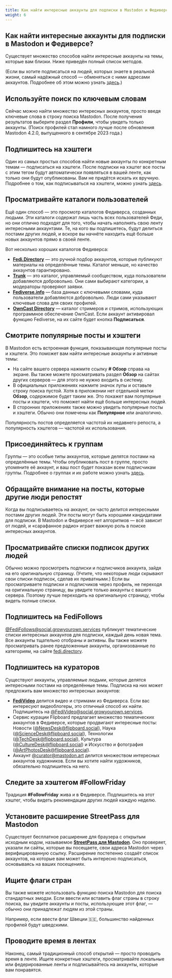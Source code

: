 ```yaml
---
title: Как найти интересные аккаунты для подписки в Mastodon и Федиверсе?
weight: 6
---
```


## Как найти интересные аккаунты для подписки в Mastodon и Федиверсе?

Существует множество способов найти интересные аккаунты на темы, которые вам близки. Ниже приведён полный список методов.

(Если вы хотите подписаться на людей, которых знаете в реальной жизни, самый надёжный способ — обменяться с ними адресами аккаунтов. Подробнее об этом можно узнать [здесь](https://example.com).)<!--(todo: добавить ссылку)-->

## Используйте поиск по ключевым словам

Сейчас можно найти множество интересных аккаунтов, просто введя ключевые слова в строку поиска Mastodon. После получения результатов выберите раздел **Профили**, чтобы увидеть только аккаунты. (Поиск профилей стал намного лучше после обновления Mastodon 4.2.0, выпущенного в сентябре 2023 года.)

## Подпишитесь на хэштеги

Один из самых простых способов найти новые аккаунты по конкретным темам — подписаться на хэштеги. После подписки на хэштег все посты с этим тегом будут автоматически появляться в вашей ленте, как только они будут опубликованы. Вам не придётся искать их вручную. Подробнее о том, как подписываться на хэштеги, можно узнать [здесь](https://example.com).<!--(todo: добавить ссылку)-->

## Просматривайте каталоги пользователей

Ещё один способ — это просмотр каталогов Федиверса, созданных людьми. Эти каталоги содержат лишь часть всех пользователей Феди, но они отлично подходят для того, чтобы начать наполнять свою ленту интересными аккаунтами. Те, на кого вы подпишетесь, будут делиться постами других людей, и вскоре вы начнёте находить ещё больше новых аккаунтов прямо в своей ленте.

Вот несколько хороших каталогов Федиверса:

- [**Fedi.Directory**](https://fedi.directory/) — это ручной подбор аккаунтов, которые публикуют материалы на определённые темы. Каталог меньше, но качество аккаунтов гарантировано.
- [**Trunk**](https://communitywiki.org/trunk) — это каталог, управляемый сообществом, куда пользователи добавляются добровольно. Они сами выбирают категории, а модераторы проверяют заявки.
- [**Fediverse.info**](https://fediverse.info/explore/people) — база данных с ключевыми словами, куда пользователи добавляются добровольно. Люди сами указывают ключевые слова для своих профилей.
- [**OwnCast Directory**](https://directory.owncast.online/) — каталог стримеров и стримов, использующих программное обеспечение OwnCast. Если аккаунт активировал функцию Fediverse, на их сайте будет кнопка **Подписаться**.

## Смотрите популярные посты и хэштеги

В Mastodon есть встроенная функция, показывающая популярные посты и хэштеги. Это поможет вам найти интересные аккаунты и активные темы:

- На сайте вашего сервера нажмите ссылку **# Обзор** справа на экране. Вы также можете просматривать раздел **Обзор** на сайтах других серверов — для этого не нужно входить в систему.
- В официальных приложениях нажмите значок лупы и оставьте строку поиска пустой. Хотя в приложении нет отдельной метки **Обзор**, содержимое будет таким же. Это покажет вам популярные посты и хэштеги, что поможет найти ещё больше интересных людей.
- В сторонних приложениях также можно увидеть популярные посты и хэштеги. Обычно они помечены как **Популярное** или аналогично.

Популярность постов определяется частотой их недавнего репоста, а популярность хэштегов — частотой их использования.

## Присоединяйтесь к группам

Группы — это особые типы аккаунтов, которые делятся постами на определённые темы. Чтобы опубликовать пост в группе, просто упомяните её аккаунт, и ваш пост будет показан всем подписчикам группы. Подробнее о группах и их работе можно узнать [здесь](https://example.com).<!--(todo: добавить ссылку)-->

## Обращайте внимание на посты, которые другие люди репостят

Когда вы подписываетесь на аккаунт, он часто делится интересными постами других людей. Эти посты могут быть хорошими кандидатами для подписки. В Mastodon и Федиверсе нет алгоритмов — всё зависит от людей, и «сарафанное радио» играет важную роль в поиске интересных аккаунтов.

## Просматривайте списки подписок других людей

Обычно можно просмотреть подписки и подписчиков аккаунта, зайдя на его оригинальную страницу. (Учтите, что некоторые люди скрывают свои списки подписок, сделав их приватными.) Если вы просматриваете подписки и подписчиков через профиль, не переходя на оригинальную страницу, вы увидите только аккаунты с вашего сервера. Поэтому лучше переходить на оригинальную страницу, чтобы видеть полные списки.

## Подпишитесь на FediFollows

[@FediFollows@social.growyourown.services](https://social.growyourown.services/@FediFollows) публикует тематические списки интересных аккаунтов для подписки, каждый день новая тема. Все аккаунты тщательно отобраны и активны. Вы также можете просматривать ранее предложенные аккаунты, организованные по категориям, на сайте [fedi.directory](https://fedi.directory/).

## Подпишитесь на кураторов

Существуют аккаунты, управляемые людьми, которые делятся интересными постами на определённые темы. Подписка на них может предложить вам множество интересных аккаунтов:

- [**FediVideo**](https://social.growyourown.services/@FediVideo) делится видео и стримами из Федиверса. Если вас интересуют видеоблогеры, это отличный способ их найти. Подпишитесь на [@FediVideo@social.growyourown.services](https://social.growyourown.services/@FediVideo).
- Сервис курации Flipboard предлагает множество тематических аккаунтов в Федиверсе, которые продвигают интересные посты: Новости ([@NewsDesk@flipboard.social](https://flipboard.social/@NewsDesk)), Наука ([@ScienceDesk@flipboard.social](https://flipboard.social/@ScienceDesk)), Технологии ([@TechDesk@flipboard.social](https://flipboard.social/@TechDesk)), Культура ([@CultureDesk@flipboard.social](https://flipboard.social/@CultureDesk)) и Искусство и фотография ([@ArtPhotosDesk@flipboard.social](https://flipboard.social/@ArtPhotosDesk)).
- Аккаунт [@curator@mastodon.art](https://mastodon.art/@Curator) делится множеством интересных аккаунтов художников. Если вы хотите найти художников, обязательно подпишитесь на него.

## Следите за хэштегом #FollowFriday

Традиция **#FollowFriday** жива и в Федиверсе. Подпишитесь на этот хэштег, чтобы видеть рекомендации других людей каждую неделю.

## Установите расширение StreetPass для Mastodon

Существует бесплатное расширение для браузера с открытым исходным кодом, называемое [**StreetPass для Mastodon**](https://streetpass.social/). Оно проверяет, указали ли сайты, которые вы посещаете, свои адреса Mastodon через верифицированную ссылку. Расширение постепенно создаёт список аккаунтов, на которые вам может быть интересно подписаться, основываясь на ваших посещениях.

## Ищите флаги стран

Вы также можете использовать функцию поиска Mastodon для поиска стандартных эмодзи. Если ввести или вставить флаг страны в строку поиска, вы увидите аккаунты и посты, использующие этот флаг, — обычно они принадлежат людям из этой страны.

Например, если ввести флаг Швеции 🇸🇪, большинство найденных профилей будут шведскими.

## Проводите время в лентах

Наконец, самый традиционный способ открытий — просто проводить время в ленте. Ищите конкретные хэштеги, просматривайте локальные или федерированные ленты и подписывайтесь на аккаунты, которые вам понравятся.